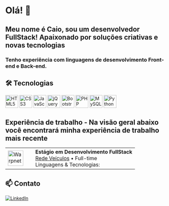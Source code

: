 # Olá! 👋 
## Meu nome é Caio, sou um desenvolvedor FullStack! Apaixonado por soluções criativas e novas tecnologias
### Tenho experiência com linguagens de desenvolvimento Front-end e Back-end. 


## 🛠️ Tecnologias

<div class="col-6">
<div class="flex-wrap">

<img src="https://cdn.jsdelivr.net/gh/devicons/devicon/icons/html5/html5-original.svg" alt="HTML5" width="40" /> 
<img src="https://cdn.jsdelivr.net/gh/devicons/devicon/icons/css3/css3-original.svg" alt="CSS3" width="40" />
<img src="https://cdn.jsdelivr.net/gh/devicons/devicon/icons/javascript/javascript-original.svg" alt="JavaScript" width="40"/>
<img src="https://cdn.jsdelivr.net/gh/devicons/devicon/icons/jquery/jquery-original.svg" alt="jQuery" width="40"/>
<img src="https://cdn.jsdelivr.net/gh/devicons/devicon/icons/bootstrap/bootstrap-original.svg" alt="Bootstrap" width="40"/>
<img src="https://cdn.jsdelivr.net/gh/devicons/devicon/icons/php/php-original.svg" alt="PHP" width="40"/>
<img src="https://cdn.jsdelivr.net/gh/devicons/devicon/icons/mysql/mysql-original.svg" alt="MySQL" width="40"/>
<img src="https://cdn.jsdelivr.net/gh/devicons/devicon/icons/python/python-original.svg" alt="Python" width="40"/>
</div>

## Experiência de trabalho - Na visão geral abaixo você encontrará minha experiência de trabalho mais recente

<table>
  <tr>
    <td width="70">
      <img src="https://avatars.githubusercontent.com/u/2940156?s=200&v=4" width="48" alt="Warpnet"/>
    </td>
    <td>
      <b>Estágio em Desenvolvimento FullStack</b><br>
      <a href="https://redeveiculos.com">Rede Veículos</a> • Full-time<br>
      Linguagens & Tecnologias: 
      <!-- <img src="https://img.shields.io/badge/-Python-3776AB?style=flat&logo=python&logoColor=white" height="15"/></code>
      <img src="https://img.shields.io/badge/-Django-092E20?style=flat&logo=django&logoColor=white" height="15"/></code> -->
      <img src="https://img.shields.io/badge/-HTML5-E34F26?style=flat&logo=html5&logoColor=white" height="15"/></code>
      <img src="https://img.shields.io/badge/-CSS3-1572B6?style=flat&logo=css3&logoColor=white" height="15"/></code>
      <img src="https://img.shields.io/badge/-JavaScript-F7DF1E?style=flat&logo=javascript&logoColor=black" height="15"/></code>
      <img src="https://img.shields.io/badge/-PHP-777BB4?style=flat&logo=php&logoColor=white" height="15"/></code>
      <br>
    </td>
  </tr>
</table>

## 📫 Contato

[![LinkedIn](https://img.shields.io/badge/LinkedIn-0A66C2?style=flat&logo=linkedin&logoColor=white)](https://www.linkedin.com/in/vcaio)

<!--
Se quiser destacar projetos, adicione uma seção de projetos aqui.
-->

